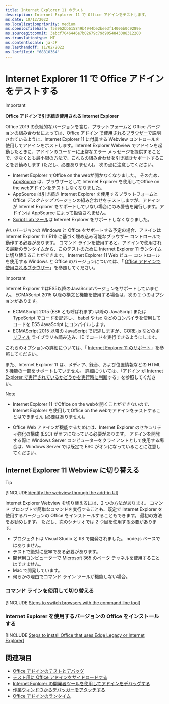 ```yaml
---
title: Internet Explorer 11 のテスト
description: Internet Explorer 11 で Office アドインをテストします。
ms.date: 10/12/2022
ms.localizationpriority: medium
ms.openlocfilehash: f5e962bb615849b4944be2bee3f14006b0c9289e
ms.sourcegitcommit: 3abcf7046446e7b02679c79d9054843088312200
ms.translationtype: MT
ms.contentlocale: ja-JP
ms.lasthandoff: 11/02/2022
ms.locfileid: "68810364"
---
```

# <a name="test-your-office-add-in-on-internet-explorer-11"></a>Internet Explorer 11 で Office アドインをテストする

> [!IMPORTANT]
> **Office アドインで引き続き使用される Internet Explorer**
>
> Office 2019 の永続的なバージョンを含む、プラットフォームと Office バージョンの組み合わせによっては、Office アドイン [で使用されるブラウザー](../concepts/browsers-used-by-office-web-add-ins.md)で説明されているように、Internet Explorer 11 に付属する Webview コントロールを使用してアドインをホストします。Internet Explorer Webview でアドインを起動したときに、アドインのユーザーに正常なエラー メッセージを提供することで、少なくとも最小限の方法で、これらの組み合わせを引き続きサポートすることをお勧めします (ただし、必要ありません)。 次の点に注意してください。
>
> - Internet Explorer でOffice on the webが開かなくなりました。 そのため、[AppSource](/office/dev/store/submit-to-appsource-via-partner-center) は、ブラウザーとして Internet Explorer を使用してOffice on the webアドインをテストしなくなりました。
> - AppSource は引き続き Internet Explorer を使用するプラットフォームと Office *デスクトップ* バージョンの組み合わせをテストしますが、アドインが Internet Explorer をサポートしていない場合にのみ警告を発行します。アドインは AppSource によって拒否されません。
> - [Script Lab ツール](../overview/explore-with-script-lab.md)は Internet Explorer をサポートしなくなりました。

古いバージョンの Windows と Office をサポートする予定の場合、アドインは Internet Explorer 11 (IE11) に基づく埋め込み可能なブラウザー コントロールで動作する必要があります。 コマンド ラインを使用すると、アドインで使用される最新のランタイムから、このテストのために Internet Explorer 11 ランタイムに切り替えることができます。 Internet Explorer 11 Web ビュー コントロールを使用する Windows と Office のバージョンについては、「 [Office アドインで使用されるブラウザー](../concepts/browsers-used-by-office-web-add-ins.md)」を参照してください。

> [!IMPORTANT]
> Internet Explorer 11はES5以降のJavaScriptバージョンをサポートしていません。 ECMAScript 2015 以降の構文と機能を使用する場合は、次の 2 つのオプションがあります。
>
> - ECMAScript 2015 (ES6 とも呼ばれます) 以降の JavaScript または TypeScript でコードを記述し、 [babel](https://babeljs.io/) や [tsc](https://www.typescriptlang.org/index.html) などのコンパイラを使用してコードを ES5 JavaScript にコンパイルします。
> - ECMAScript 2015 以降の JavaScript で記述しますが、[CORE-js](https://github.com/zloirock/core-js) などの[ポリフィル](https://en.wikipedia.org/wiki/Polyfill_(programming)) ライブラリも読み込み、IE でコードを実行できるようにします。
>
> これらのオプションの詳細については、「 [Internet Explorer 11 のサポート](../develop/support-ie-11.md)」を参照してください。
>
> また、Internet Explorer 11 は、メディア、録音、および位置情報などの HTML 5 機能の一部をサポートしていません。 詳細については、「アドイン [が Internet Explorer で実行されているかどうかを実行時に判断](../develop/support-ie-11.md#determine-at-runtime-if-the-add-in-is-running-in-internet-explorer)する」を参照してください。

> [!NOTE]
> - Internet Explorer 11 でOffice on the webを開くことができないので、Internet Explorer を使用してOffice on the webでアドインをテストすることはできません (必要はありません)。
>
> - Office Web アドインが機能するためには、Internet Explorer のセキュリティ強化の構成 (ESC) がオフになっている必要があります。 アドインを開発する際に Windows Server コンピューターをクライアントとして使用する場合は、Windows Server では既定で ESC がオンになっていることに注意してください。

## <a name="switch-to-the-internet-explorer-11-webview"></a>Internet Explorer 11 Webview に切り替える

> [!TIP]
> [!INCLUDE[Identify the webview through the add-in UI](../includes/identify-webview-in-ui.md)]

Internet Explorer Webview を切り替えるには、2 つの方法があります。 コマンド プロンプトで簡単なコマンドを実行することも、既定で Internet Explorer を使用するバージョンの Office をインストールすることもできます。 最初の方法をお勧めします。 ただし、次のシナリオでは 2 つ目を使用する必要があります。

- プロジェクトは Visual Studio と IIS で開発されました。 node.js ベースではありません。
- テストで絶対に堅牢である必要があります。
- 開発用コンピューターで Microsoft 365 のベータ チャネルを使用することはできません。
- Mac で開発しています。 
- 何らかの理由でコマンド ライン ツールが機能しない場合。

### <a name="switch-via-the-command-line"></a>コマンド ラインを使用して切り替える

[!INCLUDE [Steps to switch browsers with the command line tool](../includes/use-legacy-edge-or-ie.md)]

### <a name="install-a-version-of-office-that-uses-internet-explorer"></a>Internet Explorer を使用するバージョンの Office をインストールする

[!INCLUDE [Steps to install Office that uses Edge Legacy or Internet Explorer](../includes/install-office-that-uses-legacy-edge-or-ie.md)]

## <a name="see-also"></a>関連項目

- [Office アドインのテストとデバッグ](test-debug-office-add-ins.md)
- [テスト用に Office アドインをサイドロードする](create-a-network-shared-folder-catalog-for-task-pane-and-content-add-ins.md)
- [Internet Explorer の開発者ツールを使用してアドインをデバッグする](debug-add-ins-using-f12-tools-ie.md)
- [作業ウィンドウからデバッガーをアタッチする](attach-debugger-from-task-pane.md)
- [Office アドインのランタイム](runtimes.md)